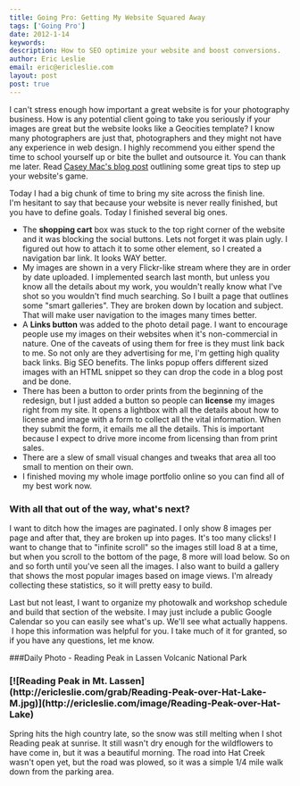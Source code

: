 ```yaml
---
title: Going Pro: Getting My Website Squared Away
tags: ['Going Pro']
date: 2012-1-14	
keywords:
description: How to SEO optimize your website and boost conversions. 
author: Eric Leslie
email: eric@ericleslie.com
layout: post
post: true
---
```


I can't stress enough how important a great website is for your photography business. How is any potential client going to take you seriously if your images are great but the website looks like a Geocities template? I know many photographers are just that, photographers and they might not have any experience in web design. I highly recommend you either spend the time to school yourself up or bite the bullet and outsource it. You can thank me later. Read [Casey Mac's blog post](http://www.caseymacphoto.com/tips-for-building-a-perfect-photo-portfolio-web-site) outlining some great tips to step up your website's game.

Today I had a big chunk of time to bring my site across the finish line. I'm hesitant to say that because your website is never really finished, but you have to define goals. Today I finished several big ones.

* The **shopping cart** box was stuck to the top right corner of the website and it was blocking the social buttons. Lets not forget it was plain ugly. I figured out how to attach it to some other element, so I created a navigation bar link. It looks WAY better.
* My images are shown in a very Flickr-like stream where they are in order by date uploaded. I implemented search last month, but unless you know all the details about my work, you wouldn't really know what I've shot so you wouldn't find much searching. So I built a page that outlines some "smart galleries". They are broken down by location and subject. That will make user navigation to the images many times better.
* A **Links button** was added to the photo detail page. I want to encourage people use my images on their websites when it's non-commercial in nature. One of the caveats of using them for free is they must link back to me. So not only are they advertising for me, I'm getting high quality back links. Big SEO benefits. The links popup offers different sized images with an HTML snippet so they can drop the code in a blog post and be done.
* There has been a button to order prints from the beginning of the redesign, but I just added a button so people can <strong>license</strong> my images right from my site. It opens a lightbox with all the details about how to license and image with a form to collect all the vital information. When they submit the form, it emails me all the details. This is important because I expect to drive more income from licensing than from print sales.
* There are a slew of small visual changes and tweaks that area all too small to mention on their own.
* I finished moving my whole image portfolio online so you can find all of my best work now.

### With all that out of the way, what's next?
I want to ditch how the images are paginated. I only show 8 images per page and after that, they are broken up into pages. It's too many clicks! I want to change that to "infinite scroll" so the images still load 8 at a time, but when you scroll to the bottom of the page, 8 more will load below. So on and so forth until you've seen all the images. I also want to build a gallery that shows the most popular images based on image views. I'm already collecting these statistics, so it will pretty easy to build.

Last but not least, I want to organize my photowalk and workshop schedule and build that section of the website. I may just include a public Google Calendar so you can easily see what's up. We'll see what actually happens.  I hope this information was helpful for you. I take much of it for granted, so if you have any questions, let me know.

###Daily Photo - Reading Peak in Lassen Volcanic National Park
<h3>[![Reading Peak in Mt. Lassen](http://ericleslie.com/grab/Reading-Peak-over-Hat-Lake-M.jpg)](http://ericleslie.com/image/Reading-Peak-over-Hat-Lake)</h3>
Spring hits the high country late, so the snow was still melting when I shot Reading peak at sunrise. It still wasn't dry enough for the wildflowers to have come in, but it was a beautiful morning. The road into Hat Creek wasn't open yet, but the road was plowed, so it was a simple 1/4 mile walk down from the parking area.